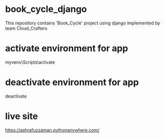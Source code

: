 # book_cycle_django
This repository contains 'Book_Cycle' project using django implemented by team Cloud_Crafters

# activate environment for app
myvenv\Scripts\activate

# deactivate environment for app
deactivate

# live site
https://ashrafuzzaman.pythonanywhere.com/
